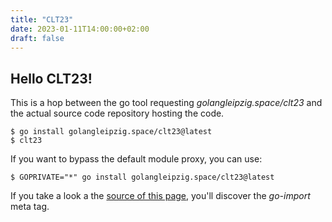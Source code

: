 ```yaml
---
title: "CLT23"
date: 2023-01-11T14:00:00+02:00
draft: false
---
```


<!-- Note to self: change date to 2023-01-11 to 2023-03-11 before talk -->

## Hello CLT23!

This is a hop between the go tool requesting *golangleipzig.space/clt23* and
the actual source code repository hosting the code.


    $ go install golangleipzig.space/clt23@latest
    $ clt23

If you want to bypass the default module proxy, you can use:

    $ GOPRIVATE="*" go install golangleipzig.space/clt23@latest

If you take a look a the [source of this
page](view-source:https://golangleipzig.space/clt23/), you'll discover the
*go-import* meta tag.
